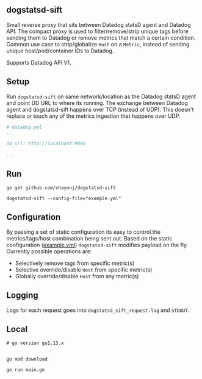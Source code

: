 ## dogstatsd-sift

Small reverse proxy that sits between Datadog statsD agent and Datadog API. The compact proxy is used to filter/remove/strip unique tags before sending them to Datadog or remove metrics that match a certain condition. Common use case to strip/globalize `Host` on a `Metric`, instead of sending unique host/pod/container IDs to Datadog.

Supports Datadog API V1.

## Setup

Run `dogstatsd-sift` on same network/location as the Datadog statsD agent and point DD URL to where its running. The exchange between Datadog agent and dogstatsd-sift happens over TCP (instead of UDP). This doesn't replace or touch any of the metrics ingestion that happens over UDP.

```yaml
# datadog.yml
...

dd_url: http://localhost:9000

...
```

## Run

```
go get github.com/shayonj/dogstatsd-sift

dogstatsd-sift --config-file="example.yml"
```

## Configuration

By passing a set of static configuration its easy to control the metrics/tags/host combination being sent out. Based on the static configuration ([example.yml](example.yml)) `dogstatsd-sift` modifies payload on the fly. Currently possible operations are:

- Selectively remove tags from specific metric(s)
- Selective override/disable `Host` from specific  metric(s)
- Globally override/disable `Host` from any metric(s)

## Logging

Logs for each request goes into `dogstatsd_sift_request.log` and `STDOUT`.

## Local

```
# go version go1.13.x


go mod download

go run main.go
```


